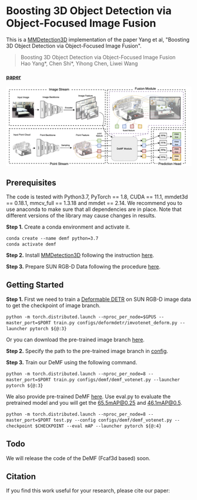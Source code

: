 # Boosting 3D Object Detection via Object-Focused Image Fusion

This is a [MMDetection3D](https://github.com/open-mmlab/mmdetection3d) implementation of the paper Yang et al, "Boosting 3D Object Detection via Object-Focused Image Fusion".

> Boosting 3D Object Detection via Object-Focused Image Fusion  
> Hao Yang*, Chen Shi*, Yihong Chen, Liwei Wang 
>

#### [paper](https://arxiv.org/abs/2207.10589)
![Pipeline](figs/pipeline.png)


## Prerequisites
The code is tested with Python3.7, PyTorch == 1.8, CUDA == 11.1, mmdet3d == 0.18.1, mmcv_full == 1.3.18 and mmdet == 2.14. We recommend you to use anaconda to make sure that all dependencies are in place. Note that different versions of the library may cause changes in results.

**Step 1.** Create a conda environment and activate it.
```
conda create --name demf python=3.7
conda activate demf
```

**Step 2.** Install [MMDetection3D](https://github.com/open-mmlab/mmdetection3d) following the instruction [here](https://github.com/open-mmlab/mmdetection3d/blob/master/docs/en/getting_started.md).

**Step 3.** Prepare SUN RGB-D Data following the procedure [here](https://github.com/open-mmlab/mmdetection3d/tree/master/data/sunrgbd).

## Getting Started
**Step 1.** First we need to train a [Deformable DETR](https://arxiv.org/abs/2010.04159?context=cs) on SUN RGB-D image data to get the checkpoint of image branch.
```shell
python -m torch.distributed.launch --nproc_per_node=$GPUS --master_port=$PORT train.py configs/deformdetr/imvotenet_deform.py --launcher pytorch ${@:3}
```

Or you can download the pre-trained image branch [here](https://drive.google.com/file/d/1H0SGOSvfYU45ID38CvQohIyAUeAXm3Ra/view?usp=sharing).

**Step 2.**
Specify the path to the pre-trained image branch in [config](configs/demf/demf_votenet.py).

**Step 3.** Train our DeMF using the following command.
```shell
python -m torch.distributed.launch --nproc_per_node=8 --master_port=$PORT train.py configs/demf/demf_votenet.py --launcher pytorch ${@:3}
```
We also provide pre-trained DeMF [here](https://drive.google.com/file/d/1s7mOJbz3__qdGLpA10MbK2KLHDIX6rmX/view?usp=sharing). Use eval.py to evaluate the pretrained model and you will get the 65.5mAP@0.25 and 46.1mAP@0.5.
```shell
python -m torch.distributed.launch --nproc_per_node=8 --master_port=$PORT test.py --config configs/demf/demf_votenet.py --checkpoint $CHECKPOINT --eval mAP --launcher pytorch ${@:4}
```

## Todo
We will release the code of the DeMF (Fcaf3d based) soon.

## Citation
If you find this work useful for your research, please cite our paper: